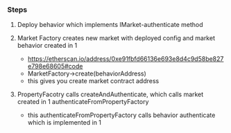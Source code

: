 ### Steps

1. Deploy behavior which implements IMarket-authenticate method

2. Market Factory creates new market with deployed config and market behavior created in 1

   - https://etherscan.io/address/0xe91fbfd66136e693e8d4c9d58be827e798e68605#code
   - MarketFactory->create(behaviorAddress)
   - this gives you create market contract address

3. PropertyFacotry calls createAndAuthenticate, which calls market created in 1 authenticateFromPropertyFactory
   - this authenticateFromPropertyFactory calls behavior authenticate which is implemented in 1
